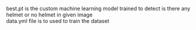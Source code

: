 best.pt is the custom machine learning model trained to detect is there any helmet or no helmet in given image <br>
data.yml file is to used to train the dataset
